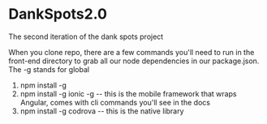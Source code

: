 # DankSpots2.0
The second iteration of the dank spots project

When you clone repo, there are a few commands you'll need to run in the front-end directory to grab all our node dependencies in our package.json. The -g stands for global 

1. npm install -g 
2. npm install -g ionic -g  -- this is the mobile framework that wraps Angular, comes with cli commands you'll see in the docs
3. npm install -g codrova -- this is the native library
